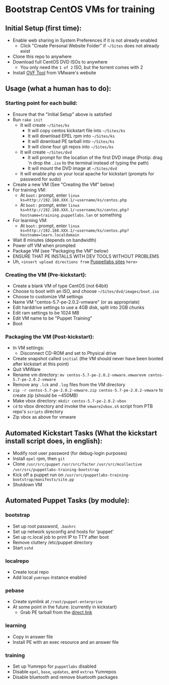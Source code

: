 # Bootstrap CentOS VMs for training

## Initial Setup (first time):
- Enable web sharing in System Preferences if it is not already enabled
    - Click "Create Personal Website Folder" if `~/Sites` does not already exist
- Clone this repo to anywhere
- Download full CentOS DVD ISOs to anywhere
    - You only need the `1 of 2` ISO, but the torrent comes with 2
- Install [OVF Tool](http://www.vmware.com/resources/techresources/1013) from VMware's website

## Usage (what a human has to do):

### Starting point for each build:
- Ensure that the "Initial Setup" above is satisfied
- Run `rake init`
    - It will create `~/Sites/ks`
        - It will copy centos kickstart file into `~/Sites/ks`
        - It will download EPEL rpm into `~/Sites/ks`
        - It will download PE tarball into `~/Sites/ks`
        - It will clone four git repos into `~/Sites/ks`
    - It will create `~/Sites/dvd`
        - It will prompt for the location of the first DVD image (Protip: drag 'n drop the `.iso` to the terminal instead of typing the path)
        - It will mount the DVD image at `~/Sites/dvd`
    - It will enable php on your local apache for kickstart (prompts for password for sudo)
- Create a new VM (See "Creating the VM" below)
- For training VM:
    - At `boot:` prompt, enter `linux ks=http://192.168.XXX.1/~username/ks/centos.php`
    - At `boot:` prompt, enter `linux ks=http://192.168.XXX.1/~username/ks/centos.php?hostname=training.puppetlabs.lan` or something
- For learning VM:
    - At `boot:` prompt, enter `linux ks=http://192.168.XXX.1/~username/ks/centos.php?hostname=learn.localdomain`
- Wait 8 minutes (depends on bandwidth)
- Power off VM when prompted
- Package VM (see "Packaging the VM" below)
- ENSURE THAT PE INSTALLS WITH DEV TOOLS WITHOUT PROBLEMS
- Uh, `<insert upload directions from` [Puppetlabs sites](https://sites.google.com/a/puppetlabs.com/main/teams/professional-services/training/editing-the-training-vm) `here>`

### Creating the VM (Pre-kickstart):
- Create a blank VM of type CentOS (not 64bit)
- Choose to boot with an ISO, and choose `~/Sites/dvd/images/boot.iso`
- Choose to customize VM settings
- Name VM "centos-5.7-pe-2.0.2-vmware" (or as appropriate)
- Edit harddrive settings to use a 4GB disk, split into 2GB chunks
- Edit ram settings to be 1024 MB
- Edit VM name to be "Puppet Training"
- Boot

### Packaging the VM (Post-kickstart):
- In VM settings:
    - Disconnect CD-ROM and set to Physical drive
- Create snapshot called `initial` (the VM should never have been booted after kickstart at this point)
- Quit VMWare
- Rename vm directory: `mv centos-5.7-pe-2.0.2-vmware.vmwarevm centos-5.7-pe-2.0.2-vmware`
- Remove any `.lck` and `.log` files from the VM directory
- `zip -r centos-5.7-pe-2.0.2-vmware.zip centos-5.7-pe-2.0.2-vmware` to create zip (should be ~450MB)
- Make vbox directory: `mkdir centos-5.7-pe-2.0.2-vbox`
- `cd` to vbox directory and invoke the `vmware2vbox.sh` script from PTB repo's `scripts` directory
- Zip vbox as above for vmware

## Automated Kickstart Tasks (What the kickstart install script does, in english):
- Modify root user password (for debug-login purposes)
- Install `epel` rpm, then `git`
- Clone `/usr/src/puppet` `/usr/src/facter` `/usr/src/mcollective` `/usr/src/puppetlabs-training-bootstrap`
- Kick off a puppet run on `/usr/src/puppetlabs-training-bootstrap/manifests/site.pp`
- Shutdown VM

## Automated Puppet Tasks (by module):
### bootstrap
- Set up root password, `.bashrc`
- Set up network sysconfig and hosts for 'puppet'
- Set up rc.local job to print IP to TTY after boot
- Remove cluttery /etc/puppet directory
- Start `sshd`

### localrepo
- Create local repo
- Add local `yumrepo` instance enabled

### pebase
- Create symlink at `/root/puppet-enterprise`
- At some point in the future: (currently in kickstart)
    - Grab PE tarball from the [direct link](https://pm.puppetlabs.com/puppet-enterprise/2.0.2/puppet-enterprise-2.0.2-el-5-i386.tar.gz)

### learning
- Copy in answer file
- Install PE with an exec resource and an answer file

### training
- Set up Yumrepo for `puppetlabs` disabled
- Disable `epel`, `base`, `updates`, and `extras`  Yumrepos
- Disable bluetooth and remove bluetooth packages
